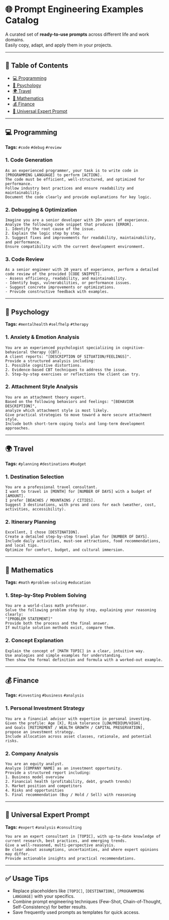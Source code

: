 # 🌐 Prompt Engineering Examples Catalog

A curated set of **ready-to-use prompts** across different life and work domains.  
Easily copy, adapt, and apply them in your projects.  

---

## 📑 Table of Contents
- [💻 Programming](#-programming)
- [🧠 Psychology](#-psychology)
- [🌍 Travel](#-travel)
- [📐 Mathematics](#-mathematics)
- [💰 Finance](#-finance)
- [🧩 Universal Expert Prompt](#-universal-expert-prompt)

---

## 💻 Programming
**Tags:** `#code` `#debug` `#review`

### 1. Code Generation
```text
As an experienced programmer, your task is to write code in [PROGRAMMING LANGUAGE] to perform [ACTION].
The code must be efficient, well-structured, and optimized for performance.
Follow industry best practices and ensure readability and maintainability.
Document the code clearly and provide explanations for key logic.
````

### 2. Debugging & Optimization

```text
Imagine you are a senior developer with 20+ years of experience.
Analyze the following code snippet that produces [ERROR].
1. Identify the root cause of the issue.
2. Explain the logic step by step.
3. Suggest fixes and improvements for readability, maintainability, and performance.
Ensure compatibility with the current development environment.
```

### 3. Code Review

```text
As a senior engineer with 20 years of experience, perform a detailed code review of the provided [CODE SNIPPET].
- Assess efficiency, readability, and maintainability.
- Identify bugs, vulnerabilities, or performance issues.
- Suggest concrete improvements or optimizations.
- Provide constructive feedback with examples.
```

---

## 🧠 Psychology

**Tags:** `#mentalhealth` `#selfhelp` `#therapy`

### 1. Anxiety & Emotion Analysis

```text
You are an experienced psychologist specializing in cognitive-behavioral therapy (CBT).
A client reports: "[DESCRIPTION OF SITUATION/FEELINGS]".
Provide a structured analysis including:
1. Possible cognitive distortions.
2. Evidence-based CBT techniques to address the issue.
3. Step-by-step exercises or reflections the client can try.
```

### 2. Attachment Style Analysis

```text
You are an attachment theory expert.
Based on the following behaviors and feelings: "[BEHAVIOR DESCRIPTION]",
analyze which attachment style is most likely.
Give practical strategies to move toward a more secure attachment style.
Include both short-term coping tools and long-term development approaches.
```

---

## 🌍 Travel

**Tags:** `#planning` `#destinations` `#budget`

### 1. Destination Selection

```text
You are a professional travel consultant.
I want to travel in [MONTH] for [NUMBER OF DAYS] with a budget of [AMOUNT].
I prefer [BEACHES / MOUNTAINS / CITIES].
Suggest 3 destinations, with pros and cons for each (weather, cost, activities, accessibility).
```

### 2. Itinerary Planning

```text
Excellent, I chose [DESTINATION].
Create a detailed step-by-step travel plan for [NUMBER OF DAYS].
Include daily activities, must-see attractions, food recommendations, and local tips.
Optimize for comfort, budget, and cultural immersion.
```

---

## 📐 Mathematics

**Tags:** `#math` `#problem-solving` `#education`

### 1. Step-by-Step Problem Solving

```text
You are a world-class math professor.
Solve the following problem step by step, explaining your reasoning clearly:
"[PROBLEM STATEMENT]"
Provide both the process and the final answer.
If multiple solution methods exist, compare them.
```

### 2. Concept Explanation

```text
Explain the concept of [MATH TOPIC] in a clear, intuitive way.
Use analogies and simple examples for understanding.
Then show the formal definition and formula with a worked-out example.
```

---

## 💰 Finance

**Tags:** `#investing` `#business` `#analysis`

### 1. Personal Investment Strategy

```text
You are a financial advisor with expertise in personal investing.
Given the profile: Age [X], Risk tolerance [LOW/MEDIUM/HIGH],
and Goals [RETIREMENT / WEALTH GROWTH / CAPITAL PRESERVATION],
propose an investment strategy.
Include allocation across asset classes, rationale, and potential risks.
```

### 2. Company Analysis

```text
You are an equity analyst.
Analyze [COMPANY NAME] as an investment opportunity.
Provide a structured report including:
1. Business model overview
2. Financial health (profitability, debt, growth trends)
3. Market position and competitors
4. Risks and opportunities
5. Final recommendation (Buy / Hold / Sell) with reasoning
```

---

## 🧩 Universal Expert Prompt

**Tags:** `#expert` `#analysis` `#consulting`

```text
You are an expert consultant in [TOPIC], with up-to-date knowledge of current research, best practices, and emerging trends.
Give a well-reasoned, multi-perspective analysis.
Be clear about assumptions, uncertainties, and where expert opinions may differ.
Provide actionable insights and practical recommendations.
```

---

## ✅ Usage Tips

* Replace placeholders like `[TOPIC]`, `[DESTINATION]`, `[PROGRAMMING LANGUAGE]` with your specifics.
* Combine prompt engineering techniques (Few-Shot, Chain-of-Thought, Self-Consistency) for better results.
* Save frequently used prompts as templates for quick access.
